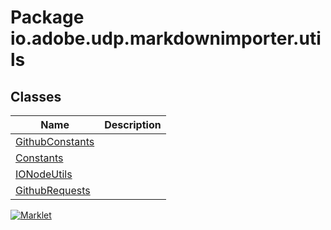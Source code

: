 # Package io.adobe.udp.markdownimporter.utils

## Classes
| Name | Description |
| --- | --- |
| [GithubConstants](GithubConstants.html) |  |
| [Constants](Constants.html) |  |
| [IONodeUtils](IONodeUtils.html) |  |
| [GithubRequests](GithubRequests.html) |  |


[![Marklet](https://img.shields.io/badge/Generated%20by-Marklet-green.svg)](https://github.com/Faylixe/marklet)